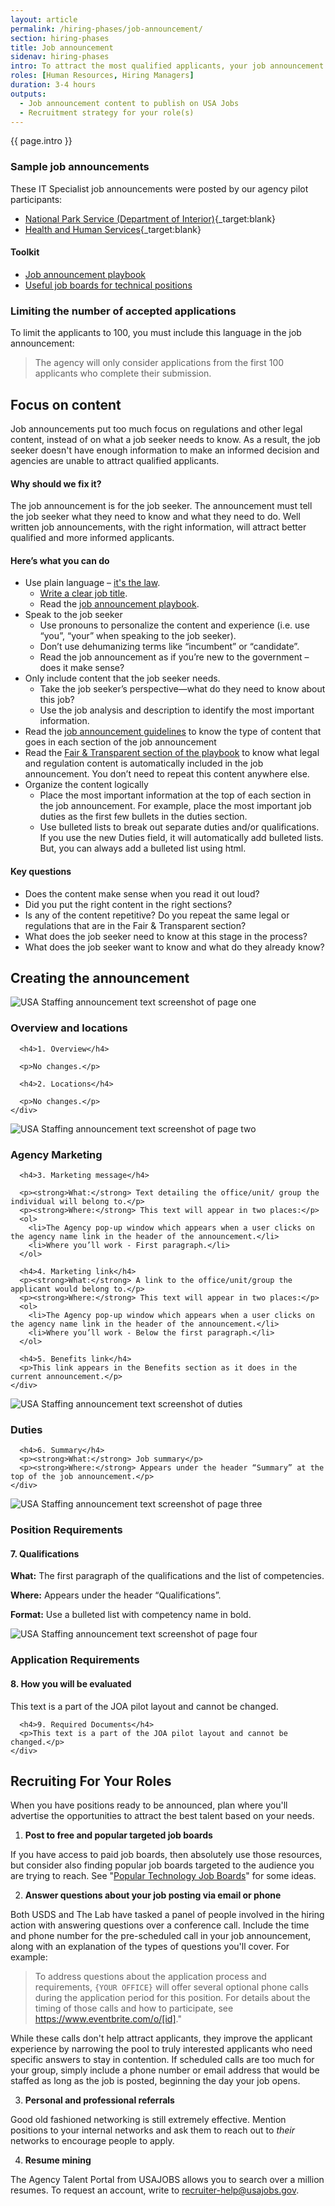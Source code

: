 ```yaml
---
layout: article
permalink: /hiring-phases/job-announcement/
section: hiring-phases
title: Job announcement
sidenav: hiring-phases
intro: To attract the most qualified applicants, your job announcement must be an accurate and compelling representation of the position, rather than language taken directly from the position description. The job announcement should list the core competencies and definitions that SMEs developed during job analysis as the required qualifications. The agency should limit the applicant submission count to 100 as to not overwhelm the SME process, but should have a recruitment strategy in place to make sure qualified applicants are ready to apply in advance.
roles: [Human Resources, Hiring Managers]
duration: 3-4 hours
outputs:
  - Job announcement content to publish on USA Jobs
  - Recruitment strategy for your role(s)
---
```


<p class="usa-intro">
  {{ page.intro }}
</p>

### Sample job announcements

These IT Specialist job announcements were posted by our agency pilot participants:

* [National Park Service (Department of Interior)](https://www.usajobs.gov/GetJob/ViewDetails/532244000){_target:blank}
* [Health and Human Services](https://www.usajobs.gov/GetJob/ViewDetails/529652500){_target:blank}

<div class="chp-toolkit">
  <h4 class="chp-toolkit__title">Toolkit</h4>
  <ul class="chp-toolkit__list">
    <li class="chp-toolkit__item">
      <a href="https://usajobs.github.io/ATP-Support/job-announcement-playbook/" target="_blank" class="chp-toolit__link">Job announcement playbook</a>
    </li>
    <li class="chp-toolkit__item">
      <a href="{{ site.baseurl }}/hiring-phases/recruitment/technology-job-boards/" class="chp-toolkit__link">
        Useful job boards for technical positions
      </a>
    </li>
  </ul>
</div>

### Limiting the number of accepted applications

To limit the applicants to 100, you must include this language in the job announcement:

> The agency will only consider applications from the first 100 applicants who complete their submission.

## Focus on content

<p>
  Job announcements put too much focus on regulations and other legal content, instead of on what a job seeker needs to know. As a result, the job seeker doesn't have enough information to make an informed decision and agencies are unable to attract qualified applicants.
</p>
<h4>Why should we fix it?</h4>
<p>
  The job announcement is for the job seeker.  The announcement must tell the job seeker what they need to know and what they need to do.  Well written job announcements, with the right information, will attract better qualified and more informed applicants.
</p>
<h4>Here’s what you can do</h4>
<ul class="chp-nested-list">
  <li>Use plain language – <a href="https://www.gpo.gov/fdsys/pkg/PLAW-111publ274/pdf/PLAW-111publ274.pdf" target="_blank">it's the law</a>.
    <ul>
      <li><a href="https://usajobs.github.io/ATP-Support/job-announcement-playbook/details/overview#job-title" target="_blank">Write a clear job title</a>.</li>
      <li>Read the <a href="https://usajobs.github.io/ATP-Support/job-announcement-playbook/" target="_blank">job announcement playbook</a>.</li>
    </ul>
  </li>
  <li>Speak to the job seeker
    <ul>
      <li>Use pronouns to personalize the content and experience (i.e. use “you”, “your” when speaking to the job seeker).</li>
      <li>Don’t use dehumanizing terms like “incumbent” or “candidate”.</li>
      <li>Read the job announcement as if you’re new to the government – does it make sense?</li>
    </ul>
  </li>
  <li>Only include content that the job seeker needs.
    <ul>
      <li>Take the job seeker’s perspective—what do they need to know about this job?</li>
      <li>Use the job analysis and description to identify the most important information.</li>
    </ul>
  </li>
  <li>Read the <a href="https://usajobs.github.io/ATP-Support/job-announcement-playbook/details" target="_blank">job announcement guidelines</a> to know the type of content that goes in each section of the job announcement</li>
  <li>Read the <a href="https://usajobs.github.io/ATP-Support/job-announcement-playbook/details/fair-and-transparent/" target="_blank">Fair &amp; Transparent section of the playbook</a> to know what legal and regulation content is automatically included in the job announcement. You don’t need to repeat this content anywhere else.</li>
  <li>Organize the content logically
    <ul>
      <li>Place the most important information at the top of each section in the job announcement. For example, place the most important job duties as the first few bullets in the duties section.</li>
      <li>Use bulleted lists to break out separate duties and/or qualifications. If you use the new Duties field, it will automatically add bulleted lists. But, you can always add a bulleted list using html.</li>
    </ul>
  </li>
</ul>

<h4>Key questions</h4>
<ul class="usajobs-recruitment-joa-playbook-home--plays__questions">
  <li>Does the content make sense when you read it out loud?</li>
  <li>Did you put the right content in the right sections?</li>
  <li>Is any of the content repetitive? Do you repeat the same legal or regulations that are in the Fair &amp; Transparent section?</li>
  <li>What does the job seeker need to know at this stage in the process?</li>
  <li>What does the job seeker want to know and what do they already know?</li>
</ul>

<h2 id="creating-the-announcement">Creating the announcement</h2>
<div class="grid-container">
  <div class="grid-row grid-gap-3 margin-bottom-4">
    <div class="tablet:grid-col-8">
      <img src="{{site.baseurl}}/assets/img/usas/announcement-text-p1.png" alt="USA Staffing announcement text screenshot of page one">
    </div>
    <div class="tablet:grid-col">
      <h3>Overview and locations</h3>

      <h4>1. Overview</h4>

      <p>No changes.</p>

      <h4>2. Locations</h4>

      <p>No changes.</p>
    </div>
  </div>
  <div class="grid-row grid-gap-3 margin-bottom-4">
    <div class="tablet:grid-col-8">
      <img src="{{site.baseurl}}/assets/img/usas/announcement-text-p2.png" alt="USA Staffing announcement text screenshot of page two">
    </div>
    <div class="tablet:grid-col">
      <h3>Agency Marketing</h3>

      <h4>3. Marketing message</h4>

      <p><strong>What:</strong> Text detailing the office/unit/ group the individual will belong to.</p>
      <p><strong>Where:</strong> This text will appear in two places:</p>
      <ol>
        <li>The Agency pop-up window which appears when a user clicks on the agency name link in the header of the announcement.</li>
        <li>Where you’ll work - First paragraph.</li>
      </ol>

      <h4>4. Marketing link</h4>
      <p><strong>What:</strong> A link to the office/unit/group the applicant would belong to.</p>
      <p><strong>Where:</strong> This text will appear in two places:</p>
      <ol>
        <li>The Agency pop-up window which appears when a user clicks on the agency name link in the header of the announcement.</li>
        <li>Where you’ll work - Below the first paragraph.</li>
      </ol>

      <h4>5. Benefits link</h4>
      <p>This link appears in the Benefits section as it does in the current announcement.</p>
    </div>
  </div>
  <div class="grid-row grid-gap-3 margin-bottom-4">
    <div class="tablet:grid-col-8">
      <img src="{{site.baseurl}}/assets/img/usas/announcement-text-duties.png" alt="USA Staffing announcement text screenshot of duties">
    </div>
    <div class="tablet:grid-col">
      <h3>Duties</h3>

      <h4>6. Summary</h4>
      <p><strong>What:</strong> Job summary</p>
      <p><strong>Where:</strong> Appears under the header “Summary” at the top of the job announcement.</p>
    </div>
  </div>
  <div class="grid-row grid-gap-3 margin-bottom-4">
    <div class="tablet:grid-col-8">
      <img src="{{site.baseurl}}/assets/img/usas/announcement-text-p3.png" alt="USA Staffing announcement text screenshot of page three">
    </div>
    <div class="tablet:grid-col">
      <h3>Position Requirements</h3>
      <h4>7. Qualifications</h4>
      <p><strong>What:</strong> The first paragraph of the qualifications and the list of competencies.</p>
      <p><strong>Where:</strong> Appears under the header “Qualifications”.</p>
      <p><strong>Format:</strong> Use a bulleted list with competency name in bold.</p>
    </div>
  </div>
  <div class="grid-row grid-gap-3 margin-bottom-4">
    <div class="tablet:grid-col-8">
      <img src="{{site.baseurl}}/assets/img/usas/announcement-text-p4.png" alt="USA Staffing announcement text screenshot of page four">
    </div>
    <div class="tablet:grid-col">
      <h3>Application Requirements</h3>
      <h4>8. How you will be evaluated</h4>
      <p>This text is a part of the JOA pilot layout and cannot be changed.</p>

      <h4>9. Required Documents</h4>
      <p>This text is a part of the JOA pilot layout and cannot be changed.</p>
    </div>
  </div>
</div>

## Recruiting For Your Roles

When you have positions ready to be announced, plan where you'll advertise the opportunities to attract the best talent based on your needs.

1.  **Post to free and popular targeted job boards**

If you have access to paid job boards, then absolutely use those resources, but consider also finding popular job boards targeted to the audience you are trying to reach. See "[Popular Technology Job Boards](#popular-technology-job-boards)" for some ideas.

2.  **Answer questions about your job posting via email or phone**

Both USDS and The Lab have tasked a panel of people involved in the hiring action with answering questions over a conference call. Include the time and phone number for the pre-scheduled call in your job announcement, along with an explanation of the types of questions you'll cover. For example:

> To address questions about the application process and requirements, `{YOUR OFFICE}` will offer several optional phone calls during the application period for this position. For details about the timing of those calls and how to participate, see <https://www.eventbrite.com/o/[id]>."

While these calls don't help attract applicants, they improve the applicant experience by narrowing the pool to truly interested applicants who need specific answers to stay in contention. If scheduled calls are too much for your group, simply include a phone number or email address that would be staffed  as long as the job is posted, beginning the day your job opens.

3.  **Personal and professional referrals**

Good old fashioned networking is still extremely effective. Mention positions to your internal networks and ask them to reach out to *their* networks to encourage people to apply.

4.  **Resume mining**

The Agency Talent Portal from USAJOBS allows you to search over a million resumes. To request an account, write to <a href="mailto:recruiter-help@usajobs.gov">recruiter-help@usajobs.gov</a>.
